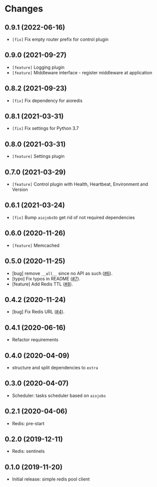 # Changes
## 0.9.1 (2022-06-16)
- `[fix]` Fix empty router prefix for control plugin
## 0.9.0 (2021-09-27)
- `[feature]` Logging plugin
- `[feature]` Middleware interface - register middleware at application
## 0.8.2 (2021-09-23)
- `[fix]` Fix dependency for aioredis
## 0.8.1 (2021-03-31)
- `[fix]` Fix settings for Python 3.7
## 0.8.0 (2021-03-31)
- `[feature]` Settings plugin
## 0.7.0 (2021-03-29)
- `[feature]` Control plugin with Health, Heartbeat, Environment and Version
## 0.6.1 (2021-03-24)
- `[fix]` Bump `aiojobs`to get rid of not required dependencies
## 0.6.0 (2020-11-26)
- `[feature]` Memcached
## 0.5.0 (2020-11-25)
- [bug] remove `__all__` since no API as such ([#6][i6]).
- [typo] Fix typos in README ([#7][i7]).
- [feature] Add Redis TTL ([#8][i8]).
## 0.4.2 (2020-11-24)
- [bug] Fix Redis URL ([#4][i4]). 
## 0.4.1 (2020-06-16)
- Refactor requirements
## 0.4.0 (2020-04-09)
- structure and split dependencies to `extra`
## 0.3.0 (2020-04-07)
- Scheduler: tasks scheduler based on `aiojobs`
## 0.2.1 (2020-04-06)
- Redis: pre-start
## 0.2.0 (2019-12-11)
- Redis: sentinels
## 0.1.0 (2019-11-20)
- Initial release: simple redis pool client

[i4]: https://github.com/madkote/fastapi-plugins/pull/4
[i6]: https://github.com/madkote/fastapi-plugins/pull/6
[i7]: https://github.com/madkote/fastapi-plugins/pull/7
[i8]: https://github.com/madkote/fastapi-plugins/issues/8
